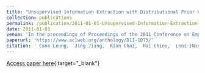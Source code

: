 ```yaml
---
title: "Unsupervised Information Extraction with Distributional Prior Knowledge"
collection: publications
permalink: /publication/2011-01-01-Unsupervised-Information-Extraction-with-Distributional-Prior-Knowledge
date: 2011-01-01
venue: 'In the proceedings of Proceedings of the 2011 Conference on Empirical Methods in Natural Language Processing, EMNLP 2011, 27-31 July 2011, John McIntyre Conference Centre, Edinburgh, UK, A meeting of SIGDAT, a Special Interest Group of the ACL'
paperurl: 'https://www.aclweb.org/anthology/D11-1075/'
citation: ' Cane Leung,  Jing Jiang,  Kian Chai,  Hai Chieu,  Loo{-}Nin Teow, &quot;Unsupervised Information Extraction with Distributional Prior Knowledge.&quot; In the proceedings of Proceedings of the 2011 Conference on Empirical Methods in Natural Language Processing, EMNLP 2011, 27-31 July 2011, John McIntyre Conference Centre, Edinburgh, UK, A meeting of SIGDAT, a Special Interest Group of the ACL, 2011.'
---
```

[Access paper here](https://www.aclweb.org/anthology/D11-1075/){:target="_blank"}
